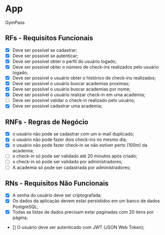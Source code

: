 # App 

GymPass

## RFs - Requisitos Funcionais

-[x] Deve ser possível se cadastrar;
-[x] Deve ser possível se autenticar;
-[x] Deve ser possível obter o perfil do usuário logado;
-[x] Deve ser possível obter o número de check-ins realizados pelo usuário logado;
-[x] Deve ser possível o usuário obter o histórico de check-ins realizados;
-[x] Deve ser possível o usuário buscar academias proximas;
-[x] Deve ser possível o usuário buscar academias por nome;
-[x] Deve ser possível o usuário realizar check-in em uma academia;
-[ ] Deve ser possível validar o check-in realizado pelo usuário;
-[x] Deve ser possível cadastrar uma academia;

## RNFs - Regras de Negócio

- [x] o usuário não pode se cadastrar com um e-mail duplicado;
- [x] o usuário não pode fazer dois check-ins no mesmo dia;
- [x] o usuário não pode fazer check-in se não estiver perto (100m) da academia;
- [ ] o check-in só pode ser validado até 20 minutos após criado;
- [ ] o check-in só pode ser validado por administradores; 
- [ ] A academia só pode ser cadastrada por administradores;

## RNs - Requisitos Não Funcionais

- [x] A senha do usuário deve ser criptografada;
- [x] Os dados da aplicação devem estar persistidos em um banco de dados PostgreSQL;
- [x] Todas as listas de dados precisam estar paginadas com 20 itens por página;
- [] O usuário deve ser autenticado com JWT (JSON Web Token);
